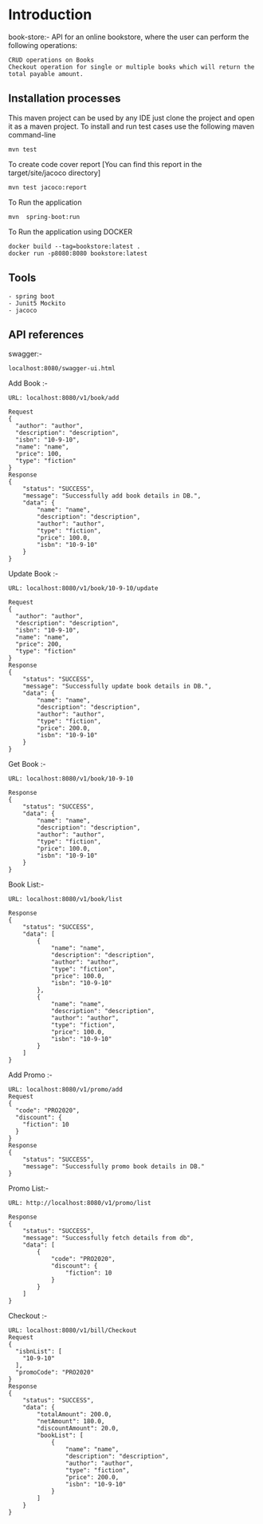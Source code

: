 # Introduction 
book-store:- API for an online bookstore, where the user can perform the following operations:

    CRUD operations on Books
    Checkout operation for single or multiple books which will return the total payable amount.

## Installation processes
This maven project can be used by any IDE just clone the project and open it as a maven project.
To install and run test cases use the following maven command-line
```
mvn test
```
To create code cover report [You can find this report in the target/site/jacoco directory]
```
mvn test jacoco:report
```
To Run the application
```
mvn  spring-boot:run
```
To Run the application using DOCKER
```
docker build --tag=bookstore:latest .
docker run -p8080:8080 bookstore:latest
```
## Tools
```
- spring boot 
- Junit5 Mockito 
- jacoco
```
## API references
swagger:-
```
localhost:8080/swagger-ui.html
```
Add Book :-
```
URL: localhost:8080/v1/book/add

Request
{
  "author": "author",
  "description": "description",
  "isbn": "10-9-10",
  "name": "name",
  "price": 100,
  "type": "fiction"
}
Response
{
    "status": "SUCCESS",
    "message": "Successfully add book details in DB.",
    "data": {
        "name": "name",
        "description": "description",
        "author": "author",
        "type": "fiction",
        "price": 100.0,
        "isbn": "10-9-10"
    }
}
```
Update Book :-
```
URL: localhost:8080/v1/book/10-9-10/update

Request
{
  "author": "author",
  "description": "description",
  "isbn": "10-9-10",
  "name": "name",
  "price": 200,
  "type": "fiction"
}
Response
{
    "status": "SUCCESS",
    "message": "Successfully update book details in DB.",
    "data": {
        "name": "name",
        "description": "description",
        "author": "author",
        "type": "fiction",
        "price": 200.0,
        "isbn": "10-9-10"
    }
}
```
Get Book :-
```
URL: localhost:8080/v1/book/10-9-10

Response
{
    "status": "SUCCESS",
    "data": {
        "name": "name",
        "description": "description",
        "author": "author",
        "type": "fiction",
        "price": 100.0,
        "isbn": "10-9-10"
    }
}
```
Book List:-
```
URL: localhost:8080/v1/book/list

Response
{
    "status": "SUCCESS",
    "data": [
        {
            "name": "name",
            "description": "description",
            "author": "author",
            "type": "fiction",
            "price": 100.0,
            "isbn": "10-9-10"
        },
        {
            "name": "name",
            "description": "description",
            "author": "author",
            "type": "fiction",
            "price": 100.0,
            "isbn": "10-9-10"
        }
    ]
}
```
Add Promo :-
```
URL: localhost:8080/v1/promo/add
Request
{
  "code": "PRO2020",
  "discount": {
    "fiction": 10
  }
}
Response
{
    "status": "SUCCESS",
    "message": "Successfully promo book details in DB."
}
```
Promo List:-
```
URL: http://localhost:8080/v1/promo/list

Response
{
    "status": "SUCCESS",
    "message": "Successfully fetch details from db",
    "data": [
        {
            "code": "PRO2020",
            "discount": {
                "fiction": 10
            }
        }
    ]
}
```

Checkout :-
```
URL: localhost:8080/v1/bill/Checkout
Request
{
  "isbnList": [
    "10-9-10"
  ],
  "promoCode": "PRO2020"
}
Response
{
    "status": "SUCCESS",
    "data": {
        "totalAmount": 200.0,
        "netAmount": 180.0,
        "discountAmount": 20.0,
        "bookList": [
            {
                "name": "name",
                "description": "description",
                "author": "author",
                "type": "fiction",
                "price": 200.0,
                "isbn": "10-9-10"
            }
        ]
    }
}
```